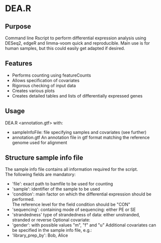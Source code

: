 # DEA.R

## Purpose
Command line Rscript to perform differential expression analysis using DESeq2, edgeR and limma-voom quick and reproducible. Main use is for human samples, but this could easily get adapted if desired.

## Features
- Performs counting using featureCounts  
- Allows specification of covariates  
- Rigorous checking of input data  
- Creates various plots  
- Creates detailed tables and lists of differentially expressed genes  

## Usage
DEA.R <sampleInfoFile> <annotation.gtf>
with:  
- sampleInfoFile:     file specifying samples and covariates (see further)
- annotation.gtf      An annotation file in gtf format matching the reference genome used for alignment  

## Structure sample info file
The sample info file contains all information required for the script.  
The following fields are mandatory:  
- 'file': exact path to bamfile to be used for counting
- 'sample': identifier of the sample to be used
- 'condition': main factor on which the differential expression should be performed.   
The reference level for the field condition should be "CON"
- 'sequencing': containing mode of sequencing: either PE or SE  
- 'strandedness' type of strandedness of data: either unstranded, stranded or reverse
Optional covariate:  
- 'gender': with possible values "m", "f" and "u"
Additional covariates can be specified in the sample info file, e.g.:
- 'library_prep_by': Bob, Alice
